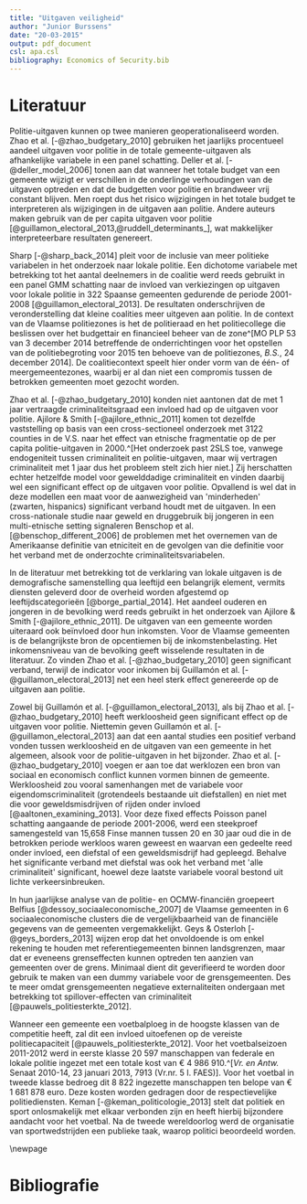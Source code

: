 ```yaml
---
title: "Uitgaven veiligheid"
author: "Junior Burssens"
date: "20-03-2015"
output: pdf_document
csl: apa.csl
bibliography: Economics of Security.bib
---
```


# Literatuur

Politie-uitgaven kunnen op twee manieren geoperationaliseerd worden. Zhao et al. [-@zhao_budgetary_2010] gebruiken het jaarlijks procentueel aandeel uitgaven voor politie in de totale gemeente-uitgaven als afhankelijke variabele in een panel schatting. Deller et al. [-@deller_model_2006] tonen aan dat wanneer het totale budget van een gemeente wijzigt er verschillen in de onderlinge verhoudingen van de uitgaven optreden en dat de budgetten voor politie en brandweer vrij constant blijven. Men roept dus het risico wijzigingen in het totale budget te interpreteren als wijzigingen in de uitgaven aan politie. Andere auteurs maken gebruik van de per capita uitgaven voor politie [@guillamon_electoral_2013,@ruddell_determinants_], wat makkelijker interpreteerbare resultaten genereert.

Sharp [-@sharp_back_2014] pleit voor de inclusie van meer politieke variabelen in het onderzoek naar lokale politie. Een dichotome variabele met betrekking tot het aantal deelnemers in de coalitie werd reeds gebruikt in een panel GMM schatting naar de invloed van verkiezingen op uitgaven voor lokale politie in 322 Spaanse gemeenten gedurende de periode 2001-2008 [@guillamon_electoral_2013]. De resultaten onderschrijven de veronderstelling dat kleine coalities meer uitgeven aan politie. In de context van de Vlaamse politiezones is het de politieraad en het politiecollege die beslissen over het budgettair en financieel beheer van de zone^[MO PLP 53 van 3 december 2014 betreffende de onderrichtingen voor het opstellen van de politiebegroting voor 2015 ten behoeve van de politiezones, *B.S.*, 24 december 2014]. De coalitiecontext speelt hier onder vorm van de één- of meergemeentezones, waarbij er al dan niet een compromis tussen de betrokken gemeenten moet gezocht worden.

Zhao et al. [-@zhao_budgetary_2010] konden niet aantonen dat de met 1 jaar vertraagde criminaliteitsgraad een invloed had op de uitgaven voor politie. Ajilore & Smith [-@ajilore_ethnic_2011] komen tot dezelfde vaststelling op basis van een cross-sectioneel onderzoek met 3122 counties in de V.S. naar het effect van etnische fragmentatie op de per capita politie-uitgaven in 2000.^[Het onderzoek past 2SLS toe, vanwege endogeniteit tussen criminaliteit en politie-uitgaven, maar wij vertragen criminaliteit met 1 jaar dus het probleem stelt zich hier niet.] Zij herschatten echter hetzelfde model voor gewelddadige criminaliteit en vinden daarbij wel een significant effect op de uitgaven voor politie. Opvallend is wel dat in deze modellen een maat voor de aanwezigheid van 'minderheden' (zwarten, hispanics) significant verband houdt met de uitgaven. In een cross-nationale studie naar geweld en druggebruik bij jongeren in een multi-etnische setting signaleren Benschop et al. [@benschop_different_2006] de problemen met het overnemen van de Amerikaanse definitie van etniciteit en de gevolgen van die definitie voor het verband met de onderzochte criminaliteitsvariabelen.

In de literatuur met betrekking tot de verklaring van lokale uitgaven is de demografische samenstelling qua leeftijd een belangrijk element, vermits diensten geleverd door de overheid worden afgestemd op leeftijdscategorieën [@borge_partial_2014]. Het aandeel ouderen en jongeren in de bevolking werd reeds gebruikt in het onderzoek van Ajilore & Smith [-@ajilore_ethnic_2011].
De uitgaven van een gemeente worden uiteraard ook beïnvloed door hun inkomsten. Voor de Vlaamse gemeenten is de belangrijkste bron de opcentiemen bij de inkomstenbelasting. Het inkomensniveau van de bevolking geeft wisselende resultaten in de literatuur. Zo vinden Zhao et al. [-@zhao_budgetary_2010] geen significant verband, terwijl de indicator voor inkomen bij Guillamón et al. [-@guillamon_electoral_2013] net een heel sterk effect genereerde op de uitgaven aan politie.

Zowel bij Guillamón et al. [-@guillamon_electoral_2013], als bij Zhao et al. [-@zhao_budgetary_2010] heeft werkloosheid geen significant effect op de uitgaven voor politie. Niettemin geven Guillamón et al. [-@guillamon_electoral_2013] aan dat een aantal studies een positief verband vonden tussen werkloosheid en de uitgaven van een gemeente in het algemeen, alsook voor de politie-uitgaven in het bijzonder. Zhao et al. [-@zhao_budgetary_2010] voegen er aan toe dat werklozen een bron van sociaal en economisch conflict kunnen vormen binnen de gemeente. Werkloosheid zou vooral samenhangen met de variabele voor eigendomscriminaliteit (grotendeels bestaande uit diefstallen) en niet met die voor geweldsmisdrijven of rijden onder invloed [@aaltonen_examining_2013]. Voor deze fixed effects Poisson panel schatting aangaande de periode 2001-2006, werd een steekproef samengesteld van 15,658 Finse mannen tussen 20 en 30 jaar oud die in de betrokken periode werkloos waren geweest en waarvan een gedeelte reed onder invloed, een diefstal of een geweldsmisdrijf had gepleegd. Behalve het significante verband met diefstal was ook het verband met 'alle criminaliteit' significant, hoewel deze laatste variabele vooral bestond uit lichte verkeersinbreuken.

In hun jaarlijkse analyse van de politie- en OCMW-financiën groepeert Belfius [@dessoy_sociaaleconomische_2007] de Vlaamse gemeenten in 6 sociaaleconomische clusters die de vergelijkbaarheid van de financiële gegevens van de gemeenten vergemakkelijkt. Geys & Osterloh [-@geys_borders_2013] wijzen erop dat het onvoldoende is om enkel rekening te houden met referentiegemeenten binnen landsgrenzen, maar dat er eveneens grenseffecten kunnen optreden ten aanzien van gemeenten over de grens. Minimaal dient dit geverifieerd te worden door gebruik te maken van een dummy variabele voor de grensgemeenten. Des te meer omdat grensgemeenten negatieve externaliteiten ondergaan met betrekking tot spillover-effecten van criminaliteit [@pauwels_politiesterkte_2012].

Wanneer een gemeente een voetbalploeg in de hoogste klassen van de competitie heeft, zal dit een invloed uitoefenen op de vereiste politiecapaciteit [@pauwels_politiesterkte_2012]. Voor het voetbalseizoen 2011-2012 werd in eerste klasse 20 597 manschappen van federale en lokale politie ingezet met een totale kost van € 4 986 910.^[*Vr. en Antw.* Senaat 2010-14, 23 januari 2013, 7913 (Vr.nr. 5 I. FAES)]. Voor het voetbal in tweede klasse bedroeg dit 8 822 ingezette manschappen ten belope van € 1 681 878 euro. Deze kosten worden gedragen door de respectievelijke politiediensten. Keman [-@keman_politicologie_2013] stelt dat politiek en sport onlosmakelijk met elkaar verbonden zijn en heeft hierbij bijzondere aandacht voor het voetbal. Na de tweede wereldoorlog werd de organisatie van sportwedstrijden een publieke taak, waarop politici beoordeeld worden.

\newpage

# Bibliografie
